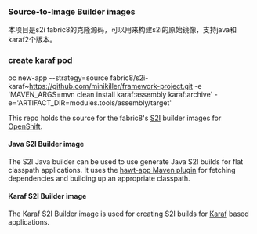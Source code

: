 ### Source-to-Image Builder images

本项目是s2i fabric8的克隆源码，可以用来构建s2i的原始镜像，支持java和karaf2个版本。

### create karaf pod

oc new-app --strategy=source fabric8/s2i-karaf~https://github.com/minikiller/framework-project.git -e 'MAVEN_ARGS=mvn clean install karaf:assembly karaf:archive' -e='ARTIFACT_DIR=modules.tools/assembly/target'

This repo holds the source for the fabric8's
[S2I](https://docs.openshift.com/enterprise/3.0/creating_images/s2i.html)
builder images for [OpenShift](http://www.openshift.com).


#### Java S2I Builder image

The S2I Java builder can be used to use generate Java S2I builds for
flat classpath applications. It uses the
[hawt-app Maven plugin](https://github.com/fabric8io/fabric8/tree/master/hawt-app-maven-plugin) 
for fetching dependencies and building up an appropriate classpath.

#### Karaf S2I Builder image

The Karaf S2I Builder image is used for creating S2I builds for
[Karaf](http://karaf.apache.org/) based applications.
